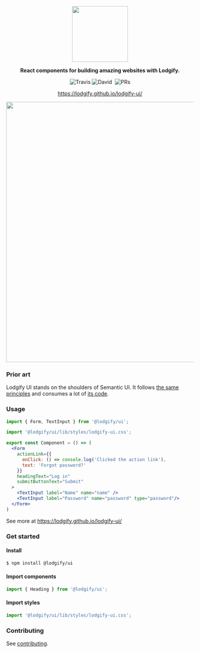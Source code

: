 <div align="center">
  <a href="https://lodgify.github.io/lodgify-ui/">
    <img src="https://li5.cdbcdn.com/oh/a84645c0-0a35-4735-bda5-e5c425c2ffdc.png" width="150" />
  </a>  

  **React components for building amazing websites with Lodgify.**  

  ![Travis](https://img.shields.io/travis/lodgify/lodgify-ui.svg?style=flat-square)
  ![David](https://img.shields.io/david/lodgify/lodgify-ui.svg?style=flat-square)
  ![]()
  ![PRs](https://img.shields.io/badge/PRs-welcome-brightgreen.svg?style=flat-square)  

  https://lodgify.github.io/lodgify-ui/  

  <img src="https://li5.cdbcdn.com/oh/1c5d629f-450d-4ffe-aab0-80895284abf9.png" width="699" />  
</div>


### Prior art

Lodgify UI stands on the shoulders of Semantic UI. It follows [the same principles](https://semantic-ui.com/usage/theming.html) and consumes a lot of [its code](https://react.semantic-ui.com/introduction).

### Usage

```jsx
import { Form, TextInput } from '@lodgify/ui';

import '@lodgify/ui/lib/styles/lodgify-ui.css';

export const Component = () => (
  <Form
    actionLink={{
      onClick: () => console.log('Clicked the action link'),
      text: 'Forgot password?'
    }}
    headingText="Log in"
    submitButtonText="Submit"
  >
    <TextInput label="Name" name="name" />
    <TextInput label="Password" name="password" type="password"/>
  </Form>
)
```

See more at https://lodgify.github.io/lodgify-ui/

### Get started

#### Install

```bash
$ npm install @lodgify/ui
```

#### Import components

```jsx
import { Heading } from '@lodgify/ui';
```

#### Import styles

```jsx
import '@lodgify/ui/lib/styles/lodgify-ui.css';
```

### Contributing

See  [contributing](https://github.com/lodgify/lodgify-ui/blob/master/docs/CONTRIBUTING.md).
